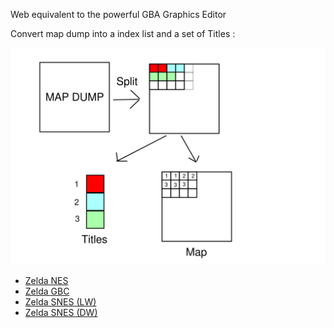 Web equivalent to the powerful GBA Graphics Editor

Convert map dump into a index list and a set of Titles :

![Building process](https://raw.githubusercontent.com/yne/titlemap/gh-pages/doc/process.svg)

- [Zelda NES](http://i.imgur.com/3qppUHk.png)
- [Zelda GBC](http://i.imgur.com/b66Y95q.png)
- [Zelda SNES (LW)](http://www.vgmaps.com/Atlas/SuperNES/LegendOfZelda-ALinkToThePast-LightWorld.png)
- [Zelda SNES (DW)](http://www.vgmaps.com/Atlas/SuperNES/LegendOfZelda-ALinkToThePast-DarkWorld.png)
